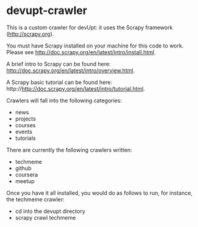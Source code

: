 devupt-crawler
==============

This is a custom crawler for devUpt: it uses the Scrapy framework (http://scrapy.org). 

You must have Scrapy installed on your machine for this code to work. Please see http://doc.scrapy.org/en/latest/intro/install.html.

A brief intro to Scrapy can be found here: http://doc.scrapy.org/en/latest/intro/overview.html.

A Scrapy basic tutorial can be found here: http://http://doc.scrapy.org/en/latest/intro/tutorial.html. 

Crawlers will fall into the following categories:
- news
- projects
- courses
- events
- tutorials

There are currently the following crawlers written:
- techmeme
- github
- coursera
- meetup

Once you have it all installed, you would do as follows to run, for instance, the techmeme crawler:
- cd into the devupt directory
- scrapy crawl techmeme